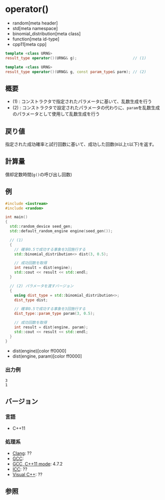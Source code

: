 # operator()
* random[meta header]
* std[meta namespace]
* binomial_distribution[meta class]
* function[meta id-type]
* cpp11[meta cpp]

```cpp
template <class URNG>
result_type operator()(URNG& g);                         // (1)

template <class URNG>
result_type operator()(URNG& g, const param_type& parm); // (2)
```

## 概要
- (1) : コンストラクタで指定されたパラメータに基いて、乱数生成を行う
- (2) : コンストラクタで設定されたパラメータの代わりに、`param`を乱数生成のパラメータとして使用して乱数生成を行う


## 戻り値
指定された成功確率と試行回数に基いて、成功した回数(`0`以上`t`以下)を返す。


## 計算量
償却定数時間(`g()`の呼び出し回数)


## 例
```cpp example
#include <iostream>
#include <random>

int main()
{
  std::random_device seed_gen;
  std::default_random_engine engine(seed_gen());

  // (1)
  {
    // 確率0.5で成功する事象を3回施行する
    std::binomial_distribution<> dist(3, 0.5);

    // 成功回数を取得
    int result = dist(engine);
    std::cout << result << std::endl;
  }

  // (2) パラメータを渡すバージョン
  {
    using dist_type = std::binomial_distribution<>;
    dist_type dist;

    // 確率0.5で成功する事象を3回施行する
    dist_type::param_type param(3, 0.5);

    // 成功回数を取得
    int result = dist(engine, param);
    std::cout << result << std::endl;
  }
}
```
* dist(engine)[color ff0000]
* dist(engine, param)[color ff0000]

### 出力例
```
3
1
```

## バージョン
### 言語
- C++11

### 処理系
- [Clang](/implementation.md#clang): ??
- [GCC](/implementation.md#gcc): 
- [GCC, C++11 mode](/implementation.md#gcc): 4.7.2
- [ICC](/implementation.md#icc): ??
- [Visual C++](/implementation.md#visual_cpp): ??


## 参照


